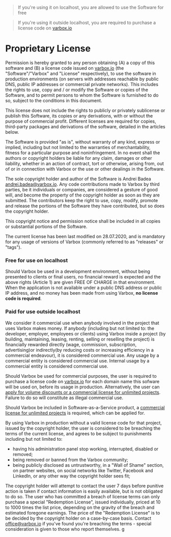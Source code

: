 > If you're using it on localhost, you are allowed to use the Software for free

> If you're using it outside localhost, you are required to purchase a license code on [varbox.io](https://varbox.io/buy) 

# Proprietary License

Permission is hereby granted to any person obtaining (A) a copy of this software and (B) a license code issued on [varbox.io](https://varbox.io) (the "Software"/"Varbox" and "License" respectively), to use the software in production environments (on servers with addresses reachable by public DNS, public IP addresses or commercial private networks). This includes the rights to use, copy and / or modify the Software or copies of the Software, and to permit persons to whom the Software is furnished to do so, subject to the conditions in this document.

This license does not include the rights to publicly or privately sublicense or publish this Software, its copies or any derivations, with or without the purpose of commercial profit. Different licenses are required for copies, third-party packages and derivations of the software, detailed in the articles below.

The Software is provided "as is", without warranty of any kind, express or implied, including but not limited to the warranties of merchantability, fitness for a particular purpose and noninfringement. In no event shall the authors or copyright holders be liable for any claim, damages or other liability, whether in an action of contract, tort or otherwise, arising from, out of or in connection with Varbox or the use or other dealings in the Software.

The sole copyright holder and author of the Software is Andrei Badea [andrei.badea@varbox.io](mailto:andrei.badea@varbox.io). Any code contributions made to Varbox by third parties, be it individuals or companies, are considered a gesture of good will, and become the property of the copyright holder as soon as they are submitted. The contributors keep the right to use, copy, modify, promote and release the portions of the Software they have contributed, but so does the copyright holder.

This copyright notice and permission notice shall be included in all copies or substantial portions of the Software.

The current license has been last modified on 28.07.2020, and is mandatory for any usage of versions of Varbox (commonly referred to as "releases" or "tags").

### Free for use on localhost

Should Varbox be used in a development environment, without being presented to clients or final users, no financial reward is expected and the above rights (Article 1) are given FREE OF CHARGE in that environment. When the application is not available under a public DNS address or public IP address, and no money has been made from using Varbox, **no license code is required**.

### Paid for use outside localhost

We consider it commercial use when anybody involved in the project that uses Varbox makes money. If anybody (including but not limited to: the developer, employer, employees or clients) using Varbox inside a project (by building, maintaining, leasing, renting, selling or reselling the project) is financially rewarded directly (wage, commission, subscription, advertising)or indirectly(by reducing costs or increasing efficiency in a commercial endeavour), it is considered commercial use. Any usage by a commercial entity is considered commercial use. Internal usage by a commercial entity is considered commercial use.

Should Varbox be used for commercial purposes, the user is required to purchase a license code on [varbox.io](https://varbox.io/buy) for each domain name this sofware will be used on, before its usage in production. Alternatively, the user can [apply for volume discounts or a commercial license for unlimited projects](https://varbox.test/discount). Failure to do so will constitute as illegal commercial use.

Should Varbox be included in Software-as-a-Service product, a [commercial license for unlimited projects](https://varbox.test/discount) is required, which can be applied for.

By using Varbox in production without a valid license code for that project, issued by the copyright holder, the user is considered to be breaching the terms of the current license, and agrees to be subject to punishments including but not limited to:
- having his administration panel stop working, interrupted, disabled or removed;
- being removed or banned from the Varbox community;
- being publicly disclosed as untrustworthy, in a "Wall of Shame" section, on partner websites, on social networks like Twitter, Facebook and LinkedIn, or any other way the copyright holder sees fit;

The copyright holder will attempt to contact the user 7 days before punitive action is taken if contact information is easily available, but is not obligated to do so. The user who has committed a breach of license terms can only purchase a special "Redemption License", issued individually, priced at 10 to 1000 times the list price, depending on the gravity of the breach and estimated foregone earnings. The price of the "Redemption License" is to be decided by the copyright holder on a case-by-case basis. Contact [office@varbox.io](mailto:office@varbox.io) if you've found you're breaching the terms - special consideration is given to those who report themselves.
g
